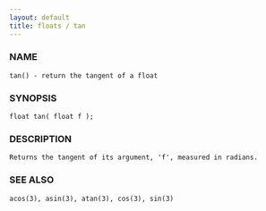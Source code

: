 ```yaml
---
layout: default
title: floats / tan
---
```


### NAME

    tan() - return the tangent of a float

### SYNOPSIS

    float tan( float f );

### DESCRIPTION

    Returns the tangent of its argument, 'f', measured in radians.

### SEE ALSO

    acos(3), asin(3), atan(3), cos(3), sin(3)
